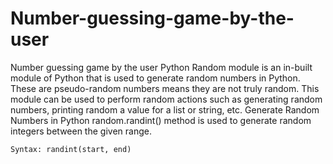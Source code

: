 # Number-guessing-game-by-the-user
Number guessing game by the user
Python Random module is an in-built module of Python that is used to generate random numbers in Python. These are pseudo-random numbers means they are not truly random. This module can be used to perform random actions such as generating random numbers, printing random a value for a list or string, etc.
Generate Random Numbers in Python
random.randint() method is used to generate random integers between the given range.
    
    Syntax: randint(start, end)
